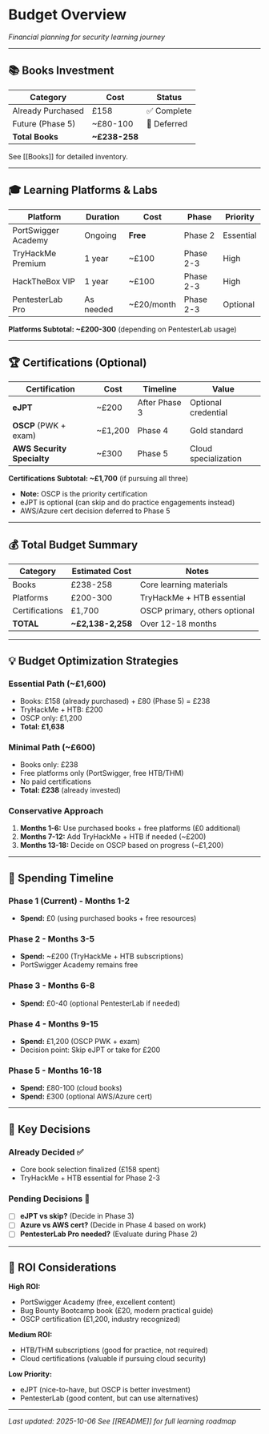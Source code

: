 # Budget Overview

_Financial planning for security learning journey_

---

## 📚 Books Investment

| Category | Cost | Status |
|----------|------|--------|
| Already Purchased | £158 | ✅ Complete |
| Future (Phase 5) | ~£80-100 | 🔄 Deferred |
| **Total Books** | **~£238-258** | |

See [[Books]] for detailed inventory.

---

## 🎓 Learning Platforms & Labs

| Platform | Duration | Cost | Phase | Priority |
|----------|----------|------|-------|----------|
| PortSwigger Academy | Ongoing | **Free** | Phase 2 | Essential |
| TryHackMe Premium | 1 year | ~£100 | Phase 2-3 | High |
| HackTheBox VIP | 1 year | ~£100 | Phase 2-3 | High |
| PentesterLab Pro | As needed | ~£20/month | Phase 2-3 | Optional |

**Platforms Subtotal: ~£200-300** (depending on PentesterLab usage)

---

## 🏆 Certifications (Optional)

| Certification | Cost | Timeline | Value |
|---------------|------|----------|-------|
| **eJPT** | ~£200 | After Phase 3 | Optional credential |
| **OSCP** (PWK + exam) | ~£1,200 | Phase 4 | Gold standard |
| **AWS Security Specialty** | ~£300 | Phase 5 | Cloud specialization |

**Certifications Subtotal: ~£1,700** (if pursuing all three)

- **Note:** OSCP is the priority certification
- eJPT is optional (can skip and do practice engagements instead)
- AWS/Azure cert decision deferred to Phase 5

---

## 💰 Total Budget Summary

| Category | Estimated Cost | Notes |
|----------|----------------|-------|
| Books | £238-258 | Core learning materials |
| Platforms | £200-300 | TryHackMe + HTB essential |
| Certifications | £1,700 | OSCP primary, others optional |
| **TOTAL** | **~£2,138-2,258** | Over 12-18 months |

---

## 💡 Budget Optimization Strategies

### Essential Path (~£1,600)
- Books: £158 (already purchased) + £80 (Phase 5) = £238
- TryHackMe + HTB: £200
- OSCP only: £1,200
- **Total: £1,638**

### Minimal Path (~£600)
- Books only: £238
- Free platforms only (PortSwigger, free HTB/THM)
- No paid certifications
- **Total: £238** (already invested)

### Conservative Approach
1. **Months 1-6:** Use purchased books + free platforms (£0 additional)
2. **Months 7-12:** Add TryHackMe + HTB if needed (~£200)
3. **Months 13-18:** Decide on OSCP based on progress (~£1,200)

---

## 📅 Spending Timeline

### Phase 1 (Current) - Months 1-2
- **Spend:** £0 (using purchased books + free resources)

### Phase 2 - Months 3-5
- **Spend:** ~£200 (TryHackMe + HTB subscriptions)
- PortSwigger Academy remains free

### Phase 3 - Months 6-8
- **Spend:** £0-40 (optional PentesterLab if needed)

### Phase 4 - Months 9-15
- **Spend:** £1,200 (OSCP PWK + exam)
- Decision point: Skip eJPT or take for £200

### Phase 5 - Months 16-18
- **Spend:** £80-100 (cloud books)
- **Spend:** £300 (optional AWS/Azure cert)

---

## 🎯 Key Decisions

### Already Decided ✅
- Core book selection finalized (£158 spent)
- TryHackMe + HTB essential for Phase 2-3

### Pending Decisions 🤔
- [ ] **eJPT vs skip?** (Decide in Phase 3)
- [ ] **Azure vs AWS cert?** (Decide in Phase 4 based on work)
- [ ] **PentesterLab Pro needed?** (Evaluate during Phase 2)

---

## 🔄 ROI Considerations

**High ROI:**
- PortSwigger Academy (free, excellent content)
- Bug Bounty Bootcamp book (£20, modern practical guide)
- OSCP certification (£1,200, industry recognized)

**Medium ROI:**
- HTB/THM subscriptions (good for practice, not required)
- Cloud certifications (valuable if pursuing cloud security)

**Low Priority:**
- eJPT (nice-to-have, but OSCP is better investment)
- PentesterLab (good content, but can use alternatives)

---

_Last updated: 2025-10-06_
_See [[README]] for full learning roadmap_
